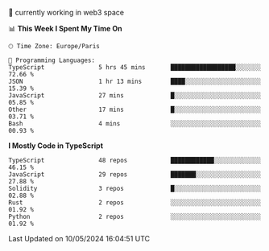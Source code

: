 🔭 currently working in web3 space

<!--START_SECTION:waka-->
📊 **This Week I Spent My Time On** 

```text
🕑︎ Time Zone: Europe/Paris

💬 Programming Languages: 
TypeScript               5 hrs 45 mins       ██████████████████░░░░░░░   72.66 % 
JSON                     1 hr 13 mins        ████░░░░░░░░░░░░░░░░░░░░░   15.39 % 
JavaScript               27 mins             █░░░░░░░░░░░░░░░░░░░░░░░░   05.85 % 
Other                    17 mins             █░░░░░░░░░░░░░░░░░░░░░░░░   03.71 % 
Bash                     4 mins              ░░░░░░░░░░░░░░░░░░░░░░░░░   00.93 % 
```

**I Mostly Code in TypeScript** 

```text
TypeScript               48 repos            ████████████░░░░░░░░░░░░░   46.15 % 
JavaScript               29 repos            ███████░░░░░░░░░░░░░░░░░░   27.88 % 
Solidity                 3 repos             █░░░░░░░░░░░░░░░░░░░░░░░░   02.88 % 
Rust                     2 repos             ░░░░░░░░░░░░░░░░░░░░░░░░░   01.92 % 
Python                   2 repos             ░░░░░░░░░░░░░░░░░░░░░░░░░   01.92 % 
```




 Last Updated on 10/05/2024 16:04:51 UTC
<!--END_SECTION:waka-->
